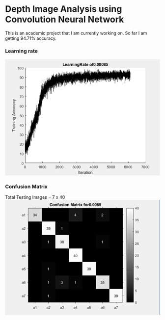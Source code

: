 # Depth Image Analysis using Convolution Neural Network
This is an academic project that I am currently working on. So far I am getting 94.71% accuracy.
### Learning rate
![Learning Rate](https://github.com/Damodharan5/Image-Processing/blob/master/Depth_Image%20Classification%20for%20Kinect/lear.PNG)
### Confusion Matrix
Total Testing Images = 7 x 40
![Confusion Matrix](https://github.com/Damodharan5/Image-Processing/blob/master/Depth_Image%20Classification%20for%20Kinect/conf.PNG)

